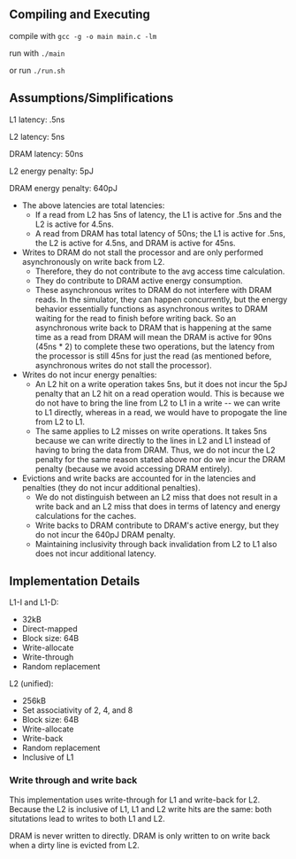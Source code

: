 ## Compiling and Executing

compile with `gcc -g -o main main.c -lm`

run with `./main`

or run `./run.sh`

## Assumptions/Simplifications

L1 latency: .5ns

L2 latency: 5ns

DRAM latency: 50ns

L2 energy penalty: 5pJ

DRAM energy penalty: 640pJ

 - The above latencies are total latencies:
    - If a read from L2 has 5ns of latency, the L1 is active for .5ns and the L2 is active for 4.5ns.
    - A read from DRAM has total latency of 50ns; the L1 is active for .5ns, the L2 is active for 4.5ns, and DRAM is active for 45ns.
 - Writes to DRAM do not stall the processor and are only performed asynchronously on write back from L2.
    - Therefore, they do not contribute to the avg access time calculation.
    - They do contribute to DRAM active energy consumption.
    - These asynchronous writes to DRAM do not interfere with DRAM reads. In the simulator, they can happen concurrently, but the energy behavior essentially functions as asynchronous writes to DRAM waiting for the read to finish before writing back. So an asynchronous write back to DRAM that is happening at the same time as a read from DRAM will mean the DRAM is active for 90ns (45ns * 2) to complete these two operations, but the latency from the processor is still 45ns for just the read (as mentioned before, asynchronous writes do not stall the processor).
 - Writes do not incur energy penalties:
    - An L2 hit on a write operation takes 5ns, but it does not incur the 5pJ penalty that an L2 hit on a read operation would. This is because we do not have to bring the line from L2 to L1 in a write -- we can write to L1 directly, whereas in a read, we would have to propogate the line from L2 to L1. 
    - The same applies to L2 misses on write operations. It takes 5ns because we can write directly to the lines in L2 and L1 instead of having to bring the data from DRAM. Thus, we do not incur the L2 penalty for the same reason stated above nor do we incur the DRAM penalty (because we avoid accessing DRAM entirely).
 - Evictions and write backs are accounted for in the latencies and penalties (they do not incur additional penalties). 
    - We do not distinguish between an L2 miss that does not result in a write back and an L2 miss that does in terms of latency and energy calculations for the caches.
    - Write backs to DRAM contribute to DRAM's active energy, but they do not incur the 640pJ DRAM penalty.
    - Maintaining inclusivity through back invalidation from L2 to L1 also does not incur additional latency.

## Implementation Details

L1-I and L1-D:
 - 32kB
 - Direct-mapped
 - Block size: 64B
 - Write-allocate
 - Write-through
 - Random replacement

L2 (unified):
 - 256kB
 - Set associativity of 2, 4, and 8
 - Block size: 64B
 - Write-allocate
 - Write-back
 - Random replacement
 - Inclusive of L1

### Write through and write back

This implementation uses write-through for L1 and write-back for L2. Because the L2 is inclusive of L1, L1 and L2 write hits are the same:
both situtations lead to writes to both L1 and L2.

DRAM is never written to directly. DRAM is only written to on write back when a dirty line is evicted from L2.